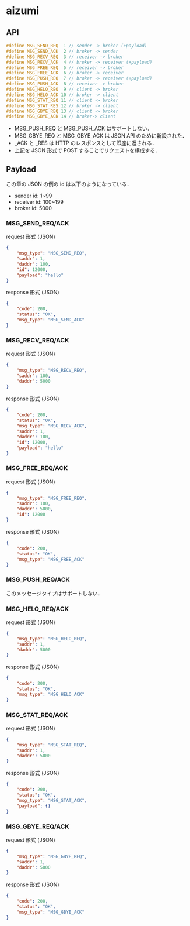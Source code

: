 # aizumi

## API
``` c
#define MSG_SEND_REQ  1 // sender -> broker (+payload)
#define MSG_SEND_ACK  2 // broker -> sender
#define MSG_RECV_REQ  3 // receiver -> broker
#define MSG_RECV_ACK  4 // broker -> receiver (+payload)
#define MSG_FREE_REQ  5 // receiver -> broker
#define MSG_FREE_ACK  6 // broker -> receiver
#define MSG_PUSH_REQ  7 // broker -> receiver (+payload)
#define MSG_PUSH_ACK  8 // receiver -> broker
#define MSG_HELO_REQ  9 // client -> broker
#define MSG_HELO_ACK 10 // broker -> client
#define MSG_STAT_REQ 11 // client -> broker
#define MSG_STAT_RES 12 // broker -> client
#define MSG_GBYE_REQ 13 // client -> broker
#define MSG_GBYE_ACK 14 // broker-> client
```
* MSG_PUSH_REQ と MSG_PUSH_ACK はサポートしない．
* MSG_GBYE_REQ と MSG_GBYE_ACK は JSON API のために新設された．
* _ACK と _RES は HTTP のレスポンスとして即座に返される．
* 上記を JSON 形式で POST することでリクエストを構成する．

## Payload
この章の JSON の例の id は以下のようになっている．
* sender id: 1~99
* receiver id: 100~199
* broker id: 5000


### MSG_SEND_REQ/ACK
request 形式 (JSON)
``` json
{
    "msg_type": "MSG_SEND_REQ",
    "saddr": 1,
    "daddr": 100,
    "id": 12000,
    "payload": "hello"
}
```
response 形式 (JSON)
``` json
{
    "code": 200,
    "status": "OK",
    "msg_type": "MSG_SEND_ACK"
}
```
### MSG_RECV_REQ/ACK
request 形式 (JSON)
``` json
{
    "msg_type": "MSG_RECV_REQ",
    "saddr": 100,
    "daddr": 5000
}
```
response 形式 (JSON)
``` json
{
    "code": 200,
    "status": "OK",
    "msg_type": "MSG_RECV_ACK",
    "saddr": 1,
    "daddr": 100,
    "id": 12000,
    "payload": "hello"
}
```
### MSG_FREE_REQ/ACK
request 形式 (JSON)
``` json
{
    "msg_type": "MSG_FREE_REQ",
    "saddr": 100,
    "daddr": 5000,
    "id": 12000
}
```
response 形式 (JSON)
``` json
{
    "code": 200,
    "status": "OK",
    "msg_type": "MSG_FREE_ACK"
}
```
### MSG_PUSH_REQ/ACK
このメッセージタイプはサポートしない．

### MSG_HELO_REQ/ACK
request 形式 (JSON)
``` json
{
    "msg_type": "MSG_HELO_REQ",
    "saddr": 1,
    "daddr": 5000
}
```
response 形式 (JSON)
``` json
{
    "code": 200,
    "status": "OK",
    "msg_type": "MSG_HELO_ACK"
}
```
### MSG_STAT_REQ/ACK
request 形式 (JSON)
``` json
{
    "msg_type": "MSG_STAT_REQ",
    "saddr": 1,
    "daddr": 5000
}
```
response 形式 (JSON)
``` json
{
    "code": 200,
    "status": "OK",
    "msg_type": "MSG_STAT_ACK",
    "payload": {}
}
```
### MSG_GBYE_REQ/ACK
request 形式 (JSON)
``` json
{
    "msg_type": "MSG_GBYE_REQ",
    "saddr": 1,
    "daddr": 5000
}
```
response 形式 (JSON)
``` json
{
    "code": 200,
    "status": "OK",
    "msg_type": "MSG_GBYE_ACK"
}
```
